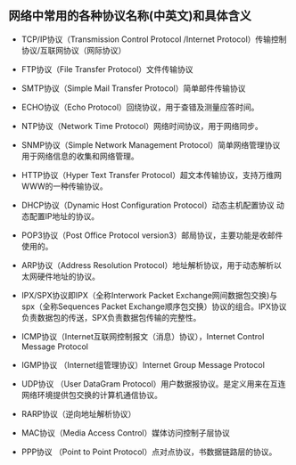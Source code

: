 ## 网络中常用的各种协议名称(中英文)和具体含义

* TCP/IP协议（Transmission Control Protocol /Internet Protocol）传输控制协议/互联网协议（网际协议）

 

* FTP协议（File Transfer Protocol）文件传输协议

 

* SMTP协议（Simple Mail Transfer Protocol）简单邮件传输协议

 

*  ECHO协议（Echo Protocol）回绕协议，用于查错及测量应答时间。

 

* NTP协议（Network Time Protocol）网络时间协议，用于网络同步。

 

* SNMP协议（Simple Network Management Protocol）简单网络管理协议     用于网络信息的收集和网络管理。

 

*  HTTP协议（Hyper Text Transfer Protocol）超文本传输协议，支持万维网WWW的一种传输协议。

 

*  DHCP协议（Dynamic Host Configuration Protocol）动态主机配置协议       动态配置IP地址的协议。

 

*  POP3协议（Post Office Protocol version3）邮局协议，主要功能是收邮件使用的。

 

*  ARP协议（Address Resolution Protocol）地址解析协议，用于动态解析以太网硬件地址的协议。

 

* IPX/SPX协议即IPX（全称Interwork Packet Exchange网间数据包交换)与spx（全称Sequences Packet Exchange顺序包交换）协议的组合。IPX协议负责数据包的传送，SPX负责数据包传输的完整性。

 

* ICMP协议（Internet互联网控制报文（消息）协议），Internet Control Message Protocol

 

* IGMP协议  （Internet组管理协议）Internet Group Message Protocol

 

*  UDP协议 （User DataGram Protocol）用户数据报协议。是定义用来在互连网络环境提供包交换的计算机通信协议。

 

*  RARP协议（逆向地址解析协议）

 

*  MAC协议（Media Access Control）媒体访问控制子层协议

 

* PPP协议 （Point to Point Protocol）点对点协议，书数据链路层的协议。